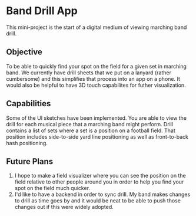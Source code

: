 # Band Drill App

This mini-project is the start of a digital medium of viewing marching band drill.

## Objective
To be able to quickly find your spot on the field for a given set in marching band.  We currently have drill sheets that we put on a lanyard (rather cumbersome) and this simplifies that process into an app on a phone.  It would also be helpful to have 3D touch capabilites for futher visualization.  

## Capabilities
Some of the UI sketches have been implemented.  You are able to view the drill for each musical piece that a marching band might perform. Drill contains a list of sets where a set is a position on a football field.  That position includes side-to-side yard line positioning as well as front-to-back hash positioning.

## Future Plans
1. I hope to make a field visualizer where you can see the position on the field relative to other people around you in order to help you find your spot on the field much quicker.
2. I'd like to have a backend in order to sync drill.  My band makes changes to drill as time goes by and it would be neat to be able to push those changes out if this were widely adopted.
